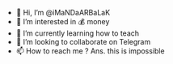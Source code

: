 - 👋 Hi, I’m @iMaNDaARBaLaK
- 👀 I’m interested in 💰 money 
- 🌱 I’m currently learning how to teach
- 💞️ I’m looking to collaborate on Telegram 
- 📫 How to reach me ? Ans. this is impossible 

<!---
iMaNDaARBaLaK/iMaNDaARBaLaK is a ✨ special ✨ repository because its `README.md` (this file) appears on your GitHub profile.
You can click the Preview link to take a look at your changes.
--->
